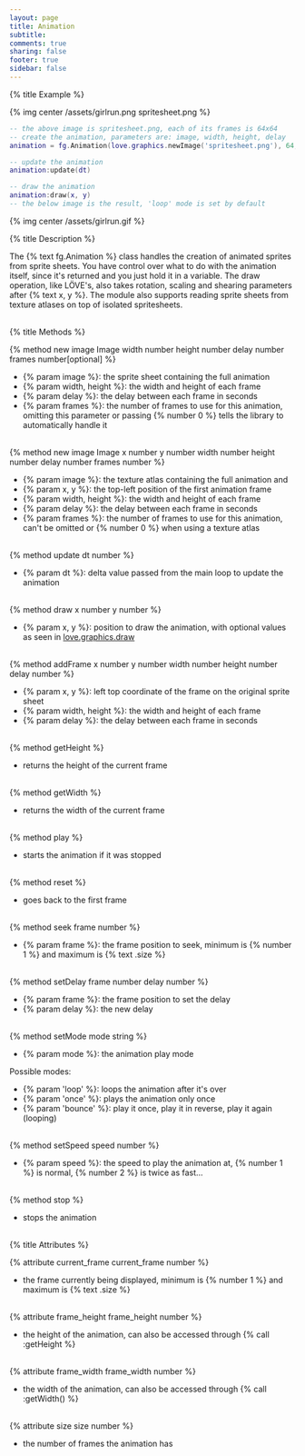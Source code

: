 ```yaml
---
layout: page
title: Animation
subtitle:
comments: true
sharing: false
footer: true
sidebar: false 
---
```


{% title Example %}

{% img center /assets/girlrun.png spritesheet.png %}

~~~ lua
-- the above image is spritesheet.png, each of its frames is 64x64
-- create the animation, parameters are: image, width, height, delay
animation = fg.Animation(love.graphics.newImage('spritesheet.png'), 64, 64, 0.1)

-- update the animation
animation:update(dt)

-- draw the animation
animation:draw(x, y)
-- the below image is the result, 'loop' mode is set by default
~~~

{% img center /assets/girlrun.gif %}

{% title Description %}

The {% text fg.Animation %} class handles the creation of animated sprites from sprite sheets. 
You have control over what to do with the animation itself, since it's returned and you just hold it in a variable. 
The draw operation, like LÖVE's, also takes rotation, scaling and shearing parameters after {% text x, y %}. The module
also supports reading sprite sheets from texture atlases on top of isolated spritesheets.
<br><br>

{% title Methods %}

{% method new image Image width number height number delay number frames number[optional] %}

*   {% param image %}: the sprite sheet containing the full animation
*   {% param width, height %}: the width and height of each frame 
*   {% param delay %}: the delay between each frame in seconds
*   {% param frames %}: the number of frames to use for this animation, omitting this parameter or passing {% number 0 %} tells the library to automatically handle it
<br><br>

{% method new image Image x number y number width number height number delay number frames number %}

*   {% param image %}: the texture atlas containing the full animation and 
*   {% param x, y %}: the top-left position of the first animation frame
*   {% param width, height %}: the width and height of each frame
*   {% param delay %}: the delay between each frame in seconds
*   {% param frames %}: the number of frames to use for this animation, can't be omitted or {% number 0 %} when using a texture atlas
<br><br>

{% method update dt number %}

*   {% param dt %}: delta value passed from the main loop to update the animation
<br><br>

{% method draw x number y number %}

*   {% param x, y %}: position to draw the animation, with optional values as seen in [love.graphics.draw](http://www.love2d.org/wiki/love.graphics.draw)
<br><br>

{% method addFrame x number y number width number height number delay number %}

*   {% param x, y %}: left top coordinate of the frame on the original sprite sheet
*   {% param width, height %}: the width and height of each frame
*   {% param delay %}: the delay between each frame in seconds
<br><br>

{% method getHeight %}

*   returns the height of the current frame
<br><br>

{% method getWidth %}

*   returns the width of the current frame
<br><br>

{% method play %}

*   starts the animation if it was stopped
<br><br>

{% method reset %}

*   goes back to the first frame
<br><br>

{% method seek frame number %}

*   {% param frame %}: the frame position to seek, minimum is {% number 1 %} and maximum is {% text .size %}
<br><br>

{% method setDelay frame number delay number %}

*   {% param frame %}: the frame position to set the delay
*   {% param delay %}: the new delay
<br><br>

{% method setMode mode string %}

*   {% param mode %}: the animation play mode

Possible modes:

*   {% param 'loop' %}: loops the animation after it's over
*   {% param 'once' %}: plays the animation only once
*   {% param 'bounce' %}: play it once, play it in reverse, play it again (looping)
<br><br>

{% method setSpeed speed number %}

*   {% param speed %}: the speed to play the animation at, {% number 1 %} is normal, {% number 2 %} is twice as fast...
<br><br>

{% method stop %}

*   stops the animation
<br><br>

{% title Attributes %}

{% attribute current_frame current_frame number %}

*   the frame currently being displayed, minimum is {% number 1 %} and maximum is {% text .size %}
<br><br>

{% attribute frame_height frame_height number %}

*   the height of the animation, can also be accessed through {% call :getHeight %}
<br><br>

{% attribute frame_width frame_width number %}

*   the width of the animation, can also be accessed through {% call :getWidth() %}
<br><br>

{% attribute size size number %}

*   the number of frames the animation has
<br><br>
